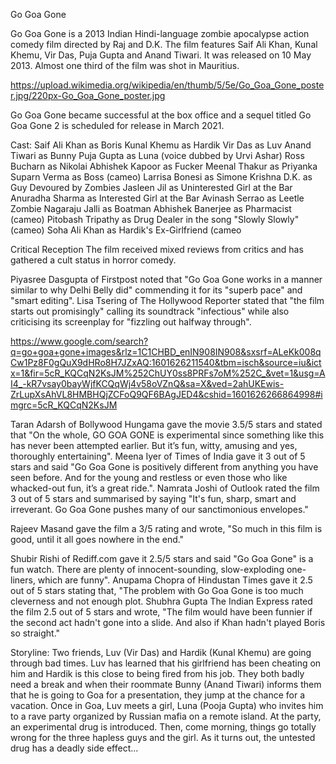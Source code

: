 Go Goa Gone

Go Goa Gone is a 2013 Indian Hindi-language zombie apocalypse action comedy film directed by Raj and D.K. The film features Saif Ali Khan, Kunal Khemu, Vir Das, Puja Gupta and Anand Tiwari. It was released on 10 May 2013. Almost one third of the film was shot in Mauritius.

https://upload.wikimedia.org/wikipedia/en/thumb/5/5e/Go_Goa_Gone_poster.jpg/220px-Go_Goa_Gone_poster.jpg

Go Goa Gone became successful at the box office and a sequel titled Go Goa Gone 2 is scheduled for release in March 2021.

Cast:
Saif Ali Khan as Boris
Kunal Khemu as Hardik
Vir Das as Luv
Anand Tiwari as Bunny
Puja Gupta as Luna (voice dubbed by Urvi Ashar)
Ross Bucharn as Nikolai
Abhishek Kapoor as Fucker
Meenal Thakur as Priyanka
Suparn Verma as Boss (cameo)
Larrisa Bonesi as Simone
Krishna D.K. as Guy Devoured by Zombies
Jasleen Jil as Uninterested Girl at the Bar
Anuradha Sharma as Interested Girl at the Bar
Avinash Serrao as Leetle Zombie
Nagaraju Jalli as Boatman
Abhishek Banerjee as Pharmacist (cameo)
Pitobash Tripathy as Drug Dealer in the song "Slowly Slowly" (cameo)
Soha Ali Khan as Hardik's Ex-Girlfriend (cameo

Critical Reception
The film received mixed reviews from critics and has gathered a cult status in horror comedy. 

Piyasree Dasgupta of Firstpost noted that "Go Goa Gone works in a manner similar to why Delhi Belly did" commending it for its "superb pace" and "smart editing". Lisa Tsering of The Hollywood Reporter stated that "the film starts out promisingly" calling its soundtrack "infectious" while also criticising its screenplay for "fizzling out halfway through". 

https://www.google.com/search?q=go+goa+gone+images&rlz=1C1CHBD_enIN908IN908&sxsrf=ALeKk008qCw1Pz8F0gQuX9dHRo8H7JZxAQ:1601626211540&tbm=isch&source=iu&ictx=1&fir=5cR_KQCqN2KsJM%252ChUY0ss8PRFs7oM%252C_&vet=1&usg=AI4_-kR7vsay0bayWjfKCQqWj4v58oVZnQ&sa=X&ved=2ahUKEwis-ZrLupXsAhVL8HMBHQjZCFoQ9QF6BAgJED4&cshid=1601626266864998#imgrc=5cR_KQCqN2KsJM

Taran Adarsh of Bollywood Hungama gave the movie 3.5/5 stars and stated that "On the whole, GO GOA GONE is experimental since something like this has never been attempted earlier. But it’s fun, witty, amusing and yes, thoroughly entertaining". Meena Iyer of Times of India gave it 3 out of 5 stars and said "Go Goa Gone is positively different from anything you have seen before. And for the young and restless or even those who like whacked-out fun, it’s a great ride.". Namrata Joshi of Outlook rated the film 3 out of 5 stars and summarised by saying "It's fun, sharp, smart and irreverant. Go Goa Gone pushes many of our sanctimonious envelopes." 

Rajeev Masand gave the film a 3/5 rating and wrote, "So much in this film is good, until it all goes nowhere in the end." 

Shubir Rishi of Rediff.com gave it 2.5/5 stars and said "Go Goa Gone" is a fun watch. There are plenty of innocent-sounding, slow-exploding one-liners, which are funny". Anupama Chopra of Hindustan Times gave it 2.5 out of 5 stars stating that, "The problem with Go Goa Gone is too much cleverness and not enough plot. Shubhra Gupta The Indian Express rated the film 2.5 out of 5 stars and wrote, "The film would have been funnier if the second act hadn't gone into a slide. And also if Khan hadn't played Boris so straight."

Storyline:
Two friends, Luv (Vir Das) and Hardik (Kunal Khemu) are going through bad times. Luv has learned that his girlfriend has been cheating on him and Hardik is this close to being fired from his job. They both badly need a break and when their roommate Bunny (Anand Tiwari) informs them that he is going to Goa for a presentation, they jump at the chance for a vacation. Once in Goa, Luv meets a girl, Luna (Pooja Gupta) who invites him to a rave party organized by Russian mafia on a remote island. At the party, an experimental drug is introduced. Then, come morning, things go totally wrong for the three hapless guys and the girl. As it turns out, the untested drug has a deadly side effect...

